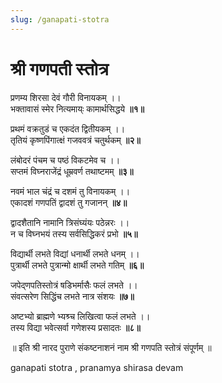 ```yaml
---
slug: /ganapati-stotra
---
```


# श्री गणपती स्तोत्र


प्रणम्य शिरसा देवं गौरी विनायकम् ।।<br />
भक्तावासं स्मेर नित्यमाय्ः कामार्थसिद्धये **॥१॥**

प्रथमं वक्रतुडं च एकदंत द्वितीयकम् ।।<br />
तृतियं कृष्णपिंगात्क्षं गजववत्रं चतुर्थकम् **॥२॥**

लंबोदरं पंचम च पष्ठं विकटमेव च ।।<br />
सप्तमं विघ्नराजेंद्रं धूम्रवर्ण तथाष्टमम् **॥३॥**

नवमं भाल चंद्रं च दशमं तु विनायकम् ।।<br />
एकादशं गणपतिं द्वादशं तु गजानन् **॥४॥**

द्वादशैतानि नामानि त्रिसंघ्यंयः पठेन्नरः ।।<br />
न च विघ्नभयं तस्य सर्वसिद्धिकरं प्रभो **॥५॥**

विद्यार्थी लभते विद्यां धनार्थी लभते धनम् ।।<br />
पुत्रार्थी लभते पुत्रान्मो क्षार्थी लभते गतिम् **॥६॥**

जपेद्णपतिस्तोत्रं षडिभर्मासैः फलं लभते ।।<br />
संवत्सरेण सिद्धिंच लभते नात्र संशयः **॥७॥**

अष्टभ्यो ब्राह्मणे भ्यश्र्च लिखित्वा फलं लभते ।।<br />
तस्य विद्या भवेत्सर्वा गणेशस्य प्रसादतः **॥८॥**

॥ इति श्री नारद पुराणे संकष्टनाशनं नाम श्री गणपति स्तोत्रं संपूर्णम् ॥

<span class='index-text'> ganapati stotra , pranamya shirasa devam </span>